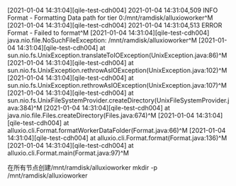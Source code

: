 
[2021-01-04 14:31:04][qile-test-cdh004] 2021-01-04 14:31:04,509 INFO  Format - Formatting Data path for tier 0:/mnt/ramdisk/alluxioworker^M
[2021-01-04 14:31:04][qile-test-cdh004] 2021-01-04 14:31:04,513 ERROR Format - Failed to format^M
[2021-01-04 14:31:04][qile-test-cdh004] java.nio.file.NoSuchFileException: /mnt/ramdisk/alluxioworker^M
[2021-01-04 14:31:04][qile-test-cdh004] at sun.nio.fs.UnixException.translateToIOException(UnixException.java:86)^M
[2021-01-04 14:31:04][qile-test-cdh004] at sun.nio.fs.UnixException.rethrowAsIOException(UnixException.java:102)^M
[2021-01-04 14:31:04][qile-test-cdh004] at sun.nio.fs.UnixException.rethrowAsIOException(UnixException.java:107)^M
[2021-01-04 14:31:04][qile-test-cdh004] at sun.nio.fs.UnixFileSystemProvider.createDirectory(UnixFileSystemProvider.java:384)^M
[2021-01-04 14:31:04][qile-test-cdh004] at java.nio.file.Files.createDirectory(Files.java:674)^M
[2021-01-04 14:31:04][qile-test-cdh004] at alluxio.cli.Format.formatWorkerDataFolder(Format.java:66)^M
[2021-01-04 14:31:04][qile-test-cdh004] at alluxio.cli.Format.format(Format.java:136)^M
[2021-01-04 14:31:04][qile-test-cdh004] at alluxio.cli.Format.main(Format.java:97)^M


在所有节点创建/mnt/ramdisk/alluxioworker
mkdir -p /mnt/ramdisk/alluxioworker